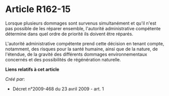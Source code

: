 # Article R162-15

Lorsque plusieurs dommages sont survenus simultanément et qu'il n'est pas possible de les réparer ensemble, l'autorité
administrative compétente détermine dans quel ordre de priorité ils doivent être réparés.

L'autorité administrative compétente prend cette décision en tenant compte, notamment, des risques pour la santé humaine,
ainsi que de la nature, de l'étendue, de la gravité des différents dommages environnementaux concernés et des possibilités de
régénération naturelle.

**Liens relatifs à cet article**

_Créé par_:

  - Décret n°2009-468 du 23 avril 2009 - art. 1
